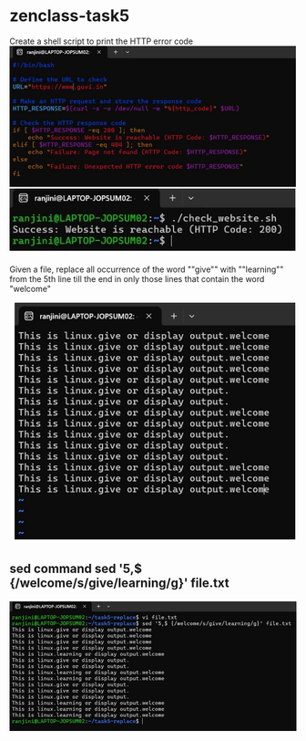 # zenclass-task5
Create a shell script to print the HTTP error code
![script to print the HTTP error code](https://github.com/ranju386/zenclass-task5/blob/main/script-img.jpg)
![output of the script code](https://github.com/ranju386/zenclass-task5/blob/main/zenclasstask5-2.jpg)

Given a file, replace all occurrence of the word ""give"" with ""learning"" from the 5th line till the end in only those lines that contain the word "welcome"

![input file file.txt](https://github.com/ranju386/zenclass-task5/blob/main/zenclasstask5-3.jpg)
## sed command sed '5,$ {/welcome/s/give/learning/g}' file.txt
![output after sed command](https://github.com/ranju386/zenclass-task5/blob/main/zenclasstask5-4.jpg)

